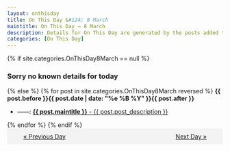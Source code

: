```yaml
---
layout: onthisday
title: On This Day &#124; 8 March
maintitle: On This Day — 8 March
description: Details for On This Day are generated by the posts added to the website so the content is subject to changes/updates over time.
categories: [On This Day]
---
```


{% if site.categories.OnThisDay8March == null %}
<h3>Sorry no known details for today</h3>
{% else %}
{% for post in site.categories.OnThisDay8March reversed %}
<strong>{{ post.before }}{{ post.date | date: "%e %B %Y" }}{{ post.after }}</strong>
<ul>
<li> ——: <a class="{{ post.class }}" href="{{ post.url }}"><strong>{{ post.maintitle }}</strong> - {{ post.post_description }}</a></li>
</ul>
{% endfor %}
{% endif %}
<br />
<div style="background-color: #f3f3f3; padding: 10px; border-radius: 5px; text-align: center; display: flex; justify-content: space-evenly;">
<a href="/onthisday/03/03-07">« Previous Day</a>
<span style="visibility:hidden;">[ Visit Leap Year February 29 ]</span>
<a href="/onthisday/03/03-09">Next Day »</a>
</div>
